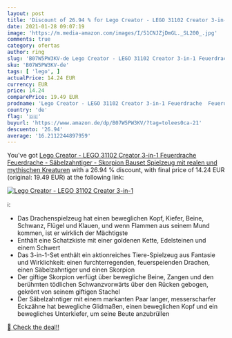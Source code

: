 ```yaml
---
layout: post
title: 'Discount of 26.94 % for Lego Creator - LEGO 31102 Creator 3-in-1'
date: 2021-01-28 09:07:19
image: 'https://m.media-amazon.com/images/I/51CNJZjDmGL._SL200_.jpg'
comments: true
category: ofertas
author: ring
slug: 'B07W5PW3KV-de Lego Creator - LEGO 31102 Creator 3-in-1 Feuerdrache...'
sku: 'B07W5PW3KV-de'
tags: [ 'lego', ]
actualPrice: 14.24 EUR
currency: EUR
price: 14.24
comparePrice: 19.49 EUR
prodname: 'Lego Creator - LEGO 31102 Creator 3-in-1 Feuerdrache  Feuerdrache - Säbelzahntiger - Skorpion Bauset  Spielzeug mit realen und mythischen Kreaturen'
country: 'de'
flag: '🇩🇪'
buyurl: 'https://www.amazon.de/dp/B07W5PW3KV/?tag=tolees0ca-21'
descuento: '26.94'
average: '16.2112244897959'
---
```


You've got [Lego Creator - LEGO 31102 Creator 3-in-1 Feuerdrache  Feuerdrache - Säbelzahntiger - Skorpion Bauset  Spielzeug mit realen und mythischen Kreaturen](https://www.amazon.de/dp/B07W5PW3KV/?tag=tolees0ca-21) with a  26.94 % discount, with final price of 14.24 EUR (original: 19.49 EUR) at the following link:

[![Lego Creator - LEGO 31102 Creator 3-in-1](https://m.media-amazon.com/images/I/51CNJZjDmGL._SL200_.jpg)](https://www.amazon.de/dp/B07W5PW3KV/?tag=tolees0ca-21)

ℹ️:

- Das Drachenspielzeug hat einen beweglichen Kopf, Kiefer, Beine, Schwanz, Flügel und Klauen, und wenn Flammen aus seinem Mund kommen, ist er wirklich der Mächtigste
- Enthält eine Schatzkiste mit einer goldenen Kette, Edelsteinen und einem Schwert
- Das 3-in-1-Set enthält ein aktionreiches Tiere-Spielzeug aus Fantasie und Wirklichkeit: einen furchterregenden, feuerspeienden Drachen, einen Säbelzahntiger und einen Skorpion
- Der giftige Skorpion verfügt über bewegliche Beine, Zangen und den berühmten tödlichen Schwanzvorwärts über den Rücken gebogen, gekrönt von seinem giftigen Stachel
- Der Säbelzahntiger mit einem markanten Paar langer, messerscharfer Eckzähne hat bewegliche Glidmaßen, einen beweglichen Kopf und ein bewegliches Unterkiefer, um seine Beute anzubrüllen

[🛒 Check the deal!!](https://www.amazon.de/dp/B07W5PW3KV/?tag=tolees0ca-21)
